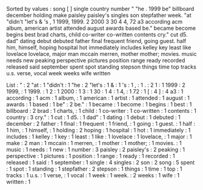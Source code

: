 Sorted by values :
song [ ] single country number " "he . 1999 be" billboard december holding make paisley paisley's singles son stepfather week. "at "didn't "let's & 's , 1 1999, 1999. 2 2000 3 30 4 4, 72 a3 according acm album, american artist attended august awards based be." became become begins best brad charts, child co-writer co-written contents cry." cut d5. dad" dating debut debuted father final frequent friend, going guest. half him, himself, hoping hospital hot immediately includes kelley key least like lovelace lovelace, major man mccain merren, mother mother; movies. music needs new peaking perspective pictures position range ready recorded released said september spent spot standing stepson things time top tracks u.s. verse, vocal week weeks wife written 

List :
" : 2
"at : 1
"didn't : 1
"he : 2
"let's : 1
& : 1
's : 1
, : 1
. : 2
1 : 1
1999 : 2
1999, : 1
1999. : 1
2 : 1
2000 : 1
3 : 1
30 : 1
4 : 1
4, : 1
72 : 1
[ : 4
] : 4
a3 : 1
according : 1
acm : 1
album, : 1
american : 1
artist : 1
attended : 1
august : 1
awards : 1
based : 1
be" : 2
be." : 1
became : 1
become : 1
begins : 1
best : 1
billboard : 2
brad : 1
charts, : 1
child : 1
co-writer : 1
co-written : 1
contents : 1
country : 3
cry." : 1
cut : 1
d5. : 1
dad" : 1
dating : 1
debut : 1
debuted : 1
december : 2
father : 1
final : 1
frequent : 1
friend, : 1
going : 1
guest. : 1
half : 1
him, : 1
himself, : 1
holding : 2
hoping : 1
hospital : 1
hot : 1
immediately : 1
includes : 1
kelley : 1
key : 1
least : 1
like : 1
lovelace : 1
lovelace, : 1
major : 1
make : 2
man : 1
mccain : 1
merren, : 1
mother : 1
mother; : 1
movies. : 1
music : 1
needs : 1
new : 1
number : 3
paisley : 2
paisley's : 2
peaking : 1
perspective : 1
pictures : 1
position : 1
range : 1
ready : 1
recorded : 1
released : 1
said : 1
september : 1
single : 4
singles : 2
son : 2
song : 5
spent : 1
spot : 1
standing : 1
stepfather : 2
stepson : 1
things : 1
time : 1
top : 1
tracks : 1
u.s. : 1
verse, : 1
vocal : 1
week : 1
week. : 2
weeks : 1
wife : 1
written : 1
